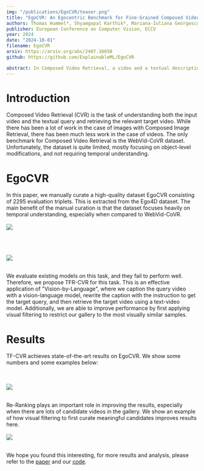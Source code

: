 ```yaml
---
img: "/publications/EgoCVR/teaser.png"
title: "EgoCVR: An Egocentric Benchmark for Fine-Grained Composed Video Retrieval"
authors: Thomas Hummel*, Shyamgopal Karthik*, Mariana-Iuliana Georgescu, Zeynep Akata
publisher: European Conference on Computer Vision, ECCV
year: 2024
date: "2024-10-01"
filename: EgoCVR
arxiv: https://arxiv.org/abs/2407.16658
github: https://github.com/ExplainableML/EgoCVR

abstract: In Composed Video Retrieval, a video and a textual description which modifies the video content are provided as inputs to the model. The aim is to retrieve the relevant video with the modified content from a database of videos. In this challenging task, the first step is to acquire large-scale training datasets and collect high-quality benchmarks for evaluation. In this work, we introduce EgoCVR, a new evaluation benchmark for fine-grained Composed Video Retrieval using large-scale egocentric video datasets. EgoCVR consists of 2,295 queries that specifically focus on high-quality temporal video understanding. We find that existing Composed Video Retrieval frameworks do not achieve the necessary high-quality temporal video understanding for this task. To address this shortcoming, we adapt a simple training-free method, propose a generic re-ranking framework for Composed Video Retrieval, and demonstrate that this achieves strong results on EgoCVR.
---
```

# Introduction

Composed Video Retrieval (CVR) is the task of understanding both the input video and the textual query and retrieving the relevant target video. While there has been a lot of work in the case of images with Composed Image Retrieval, there has been much less work in the case of videos. The only benchmark for Composed Video Retrieval is the WebVid-CoVR dataset. Unfortunately, the dataset is quite limited, mostly focusing on object-level modifications, and not requiring temporal understanding. 


# EgoCVR
In this paper, we manually curate a high-quality dataset EgoCVR consisting of 2295 evaluation triplets. This is extracted from the Ego4D dataset. The main benefit of the manual curation is that the dataset focuses heavily on temporal understanding, especially when compared to WebVid-CoVR.
<br/><br/>
![](/publications/EgoCVR/comparison.png)
<br/><br/>

<br/><br/>
![](/publications/EgoCVR/comparison2.png)
<br/><br/>


We evaluate existing models on this task, and they fail to perform well. Therefore, we propose TFR-CVR for this task. This is an effective application of "Vision-by-Language", where we caption the query video with a vision-language model, rewrite the caption with the instruction to get the target query, and then retrieve the target video using a text-video model. Additionally, we are able to improve performance by first applying visual filtering to restrict our gallery to the most visually similar samples. 


# Results
TF-CVR achieves state-of-the-art results on EgoCVR. We show some numbers and some examples below: 

<br/><br/>
![](/publications/EgoCVR/results.png)
<br/><br/>

Re-Ranking plays an important role in improving the results, especially when there are lots of candidate videos in the gallery. We show an example of how visual filtering to first curate meaningful candidates improves results here. 
<br/><br/>
![](/publications/EgoCVR/reranking.png)
<br/><br/>




We hope you found this interesting, for more results and analysis, please refer to the [paper](https://arxiv.org/abs/2407.16658) and our [code](https://github.com/ExplainableML/EgoCVR).


